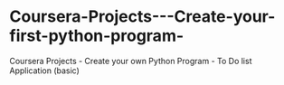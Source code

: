 # Coursera-Projects---Create-your-first-python-program-
Coursera Projects - Create your own Python Program - To Do list Application (basic)
